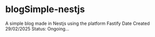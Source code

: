 # blogSimple-nestjs
A simple blog made in Nestjs using the platform Fastify
Date Created 29/02/2025
Status: Ongoing...
